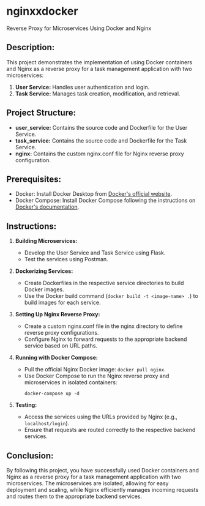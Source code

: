 # nginxxdocker
Reverse Proxy for Microservices Using Docker and Nginx

## Description:
This project demonstrates the implementation of using Docker containers and Nginx as a reverse proxy for a task management application with two microservices:

1. **User Service:** Handles user authentication and login.
2. **Task Service:** Manages task creation, modification, and retrieval.

## Project Structure:
- **user_service:** Contains the source code and Dockerfile for the User Service.
- **task_service:** Contains the source code and Dockerfile for the Task Service.
- **nginx:** Contains the custom nginx.conf file for Nginx reverse proxy configuration.

## Prerequisites:
- Docker: Install Docker Desktop from [Docker's official website](https://www.docker.com/).
- Docker Compose: Install Docker Compose following the instructions on [Docker's documentation](https://docs.docker.com/compose/install/).

## Instructions:
1. **Building Microservices:**
   - Develop the User Service and Task Service using Flask.
   - Test the services using Postman.

2. **Dockerizing Services:**
   - Create Dockerfiles in the respective service directories to build Docker images.
   - Use the Docker build command (`docker build -t <image-name> .`) to build images for each service.

3. **Setting Up Nginx Reverse Proxy:**
   - Create a custom nginx.conf file in the nginx directory to define reverse proxy configurations.
   - Configure Nginx to forward requests to the appropriate backend service based on URL paths.

4. **Running with Docker Compose:**
   - Pull the official Nginx Docker image: `docker pull nginx`.
   - Use Docker Compose to run the Nginx reverse proxy and microservices in isolated containers:
     ```
     docker-compose up -d
     ```
   
5. **Testing:**
   - Access the services using the URLs provided by Nginx (e.g., `localhost/login`).
   - Ensure that requests are routed correctly to the respective backend services.

## Conclusion:
By following this project, you have successfully used Docker containers and Nginx as a reverse proxy for a task management application with two microservices. The microservices are isolated, allowing for easy deployment and scaling, while Nginx efficiently manages incoming requests and routes them to the appropriate backend services.
